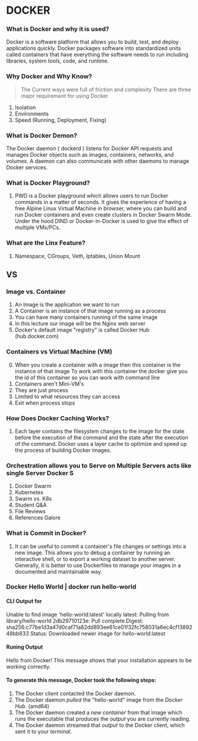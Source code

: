 # DOCKER
### What is Docker and why it is used?
Docker is a software platform that allows you to build, test, and deploy applications quickly. Docker packages software into standardized units called containers that have everything the software needs to run including libraries, system tools, code, and runtime.
### Why Docker and Why Know?
> The Current ways were full of friction and complexity There are three major requirement for using Docker
1. Isolation
2. Environments
3. Speed (Running, Deployment, Fixing)
### What is Docker Demon?
The Docker daemon ( dockerd ) listens for Docker API requests and manages Docker objects such as images, containers, networks, and volumes. A daemon can also communicate with other daemons to manage Docker services.
### What is Docker Playground?
1. PWD is a Docker playground which allows users to run Docker commands in a matter of seconds. It gives the experience of having a free Alpine Linux Virtual Machine in browser, where you can build and run Docker containers and even create clusters in Docker Swarm Mode. Under the hood DIND or Docker-in-Docker is used to give the effect of multiple VMs/PCs.
### What are the Linx Feature?
1. Namespace, CGroups, Veth, Iptables, Union Mount
## VS
### Image vs. Container
1. An Image is the application we want to run
2. A Container is an instance of that image running as a process
3. You can have many containers running of the same image
4. In this lecture our image will be the Nginx web server
5. Docker's default image "registry" is called Docker Hub (hub.docker.com)
### Containers vs Virtual Machine (VM)
0. When you create a container with a image then this container is the instance of that image To work with this container the docker give you the id of this container so you can work with command line
1. Containers aren't Mini-VM's
2. They are just process
3. Limited to what resources they can access
4. Exit when process stops

### How Does Docker Caching Works?
1. Each layer contains the filesystem changes to the image for the state before the execution of the command and the state after the execution of the command. Docker uses a layer cache to optimize and speed up the process of building Docker images.

### Orchestration allows you to Serve on Multiple Servers acts like single Server Docker S
1. Docker Swarm
2. Kubernetes
3. Swarm vs. K8s
4. Student Q&A
5. File Reviews
6. References Galore
### What is Commit in Docker?
1. It can be useful to commit a container's file changes or settings into a new image. This allows you to debug a container by running an interactive shell, or to export a working dataset to another server. Generally, it is better to use Dockerfiles to manage your images in a documented and maintainable way.

### Docker Hello World | docker run hello-world
#### CLI Output for 
Unable to find image 'hello-world:latest' locally
latest: Pulling from library/hello-world
2db29710123e: Pull complete
Digest: sha256:c77be1d3a47d0caf71a82dd893ee61ce01f32fc758031a6ec4cf1389248bb833
Status: Downloaded newer image for hello-world:latest
#### Runing Output
Hello from Docker!
This message shows that your installation appears to be working correctly.
#### To generate this message, Docker took the following steps:
 1. The Docker client contacted the Docker daemon.
 2. The Docker daemon *pulled* the "hello-world" image from the *Docker Hub*. (amd64)
 3. The Docker daemon created a *new container* from that image which runs the executable that produces the *output* you are currently reading.
 4. The Docker daemon streamed that *output* to the Docker client, which sent it to your *terminal*.
